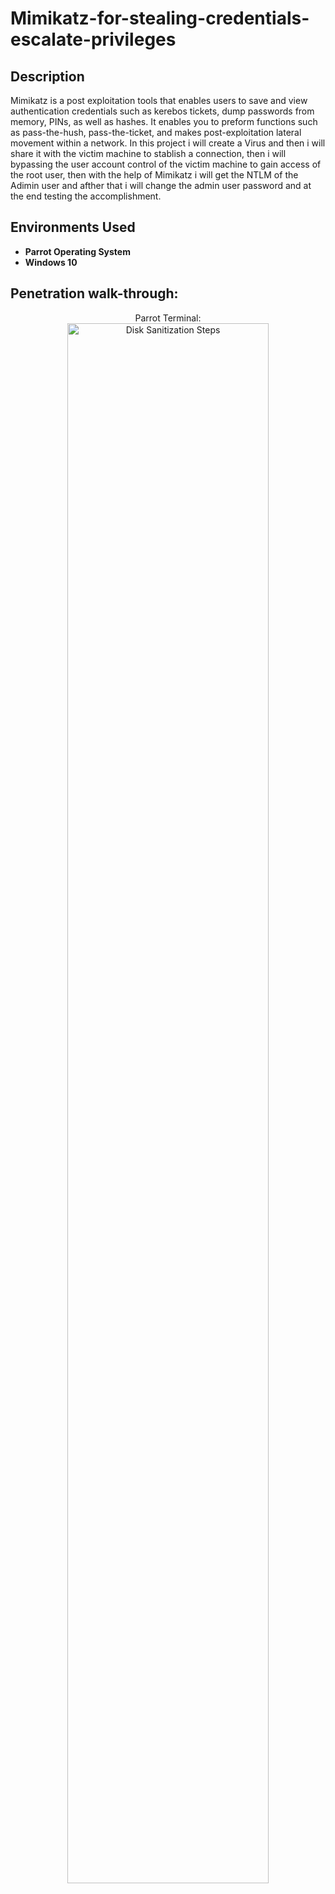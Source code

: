 <h1>Mimikatz-for-stealing-credentials-escalate-privileges</h1>

<h2>Description</h2>
Mimikatz is a post exploitation tools that enables users to save and view authentication credentials such as kerebos tickets, dump passwords  from memory, PINs, as well as hashes. It enables you to preform functions such as pass-the-hush, pass-the-ticket, and makes post-exploitation lateral movement within a network. 
In this project i will create a Virus and then i will share it with the victim machine to stablish a connection, then i will bypassing the user account control of the victim machine to gain access of the root user, then with the help of Mimikatz i will get the NTLM of the Adimin user and afther that i will change the admin user password and at the end testing the accomplishment.
<br />


<h2>Environments Used </h2>

- <b>Parrot Operating System</b> 
- <b>Windows 10</b>

<h2>Penetration walk-through:</h2>

<p align="center">
Parrot Terminal: <br/>
<img src="https://i.imgur.com/nRj3t7D.png" height="80%" width="80%" alt="Disk Sanitization Steps"/>
<br />
<br />

</p>

<!--
 ```diff
- text in red
+ text in green
! text in orange
# text in gray
@@ text in purple (and bold)@@
```
--!>
